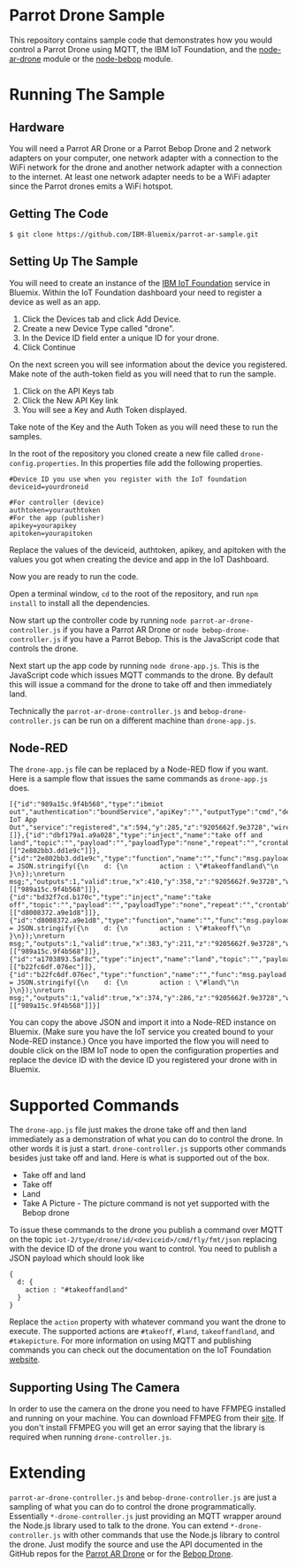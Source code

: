 # Parrot Drone Sample

This repository contains sample code that demonstrates how you would control
a Parrot Drone using MQTT, the IBM IoT Foundation, and the [node-ar-drone](https://github.com/felixge/node-ar-drone) module or the [node-bebop](https://github.com/hybridgroup/node-bebop) module.

# Running The Sample

## Hardware
You will need a Parrot AR Drone or a Parrot Bebop Drone and 2 network adapters on your computer, one network adapter with a connection to the WiFi network for the drone and another network adapter with a connection to the internet.  At least one network adapter needs to be a WiFi adapter since the Parrot drones emits a WiFi hotspot.

## Getting The Code

`$ git clone https://github.com/IBM-Bluemix/parrot-ar-sample.git`

## Setting Up The Sample

You will need to create an instance of the [IBM IoT Foundation](https://console.ng.bluemix.net/?ace_base=true/#/store/cloudOEPaneId=store&serviceOfferingGuid=8e3a9040-7ce8-4022-a36b-47f836d2b83e&fromCatalog=true) service in Bluemix.  Within the IoT Foundation dashboard your need to register a device as well as an app.

1. Click the Devices tab and click Add Device.  
2. Create a new Device Type called "drone".  
3. In the Device ID field enter a unique ID for your drone.  
4. Click Continue

On the next screen you will see information about the device you registered.  Make note of the auth-token field as you will need that to run the sample.

1.  Click on the API Keys tab
2.  Click the New API Key link
3.  You will see a Key and Auth Token displayed.

Take note of the Key and the Auth Token as you will need these to run the samples.

In the root of the repository you cloned create a new file called `drone-config.properties`.  In this properties file add the following properties.

```
#Device ID you use when you register with the IoT foundation
deviceid=yourdroneid

#For controller (device)
authtoken=yourauthtoken
#For the app (publisher)
apikey=yourapikey
apitoken=yourapitoken
```

Replace the values of the deviceid, authtoken, apikey, and apitoken with the values you got when creating the device and app in the IoT Dashboard.

Now you are ready to run the code.

Open a terminal window, `cd` to the root of the repository, and run `npm install` to install all the dependencies.

Now start up the controller code by running `node parrot-ar-drone-controller.js`
if you have a Parrot AR Drone or `node bebop-drone-controller.js` 
if you have a Parrot Bebop.  This is the JavaScript code that controls the drone.

Next start up the app code by running `node drone-app.js`.  This is the JavaScript code which issues MQTT commands to the drone.  By default this will issue a command for the drone to take off and then immediately land.

Technically the `parrot-ar-drone-controller.js` and `bebop-drone-controller.js` can be run on a different machine than `drone-app.js`.

## Node-RED

The `drone-app.js` file can be replaced by a Node-RED flow if you want.  Here is a sample flow that issues the same commands as `drone-app.js` does.

```
[{"id":"989a15c.9f4b568","type":"ibmiot out","authentication":"boundService","apiKey":"","outputType":"cmd","deviceId":"yourdeviceid","deviceType":"drone","eventCommandType":"fly","format":"json","data":"___","name":"IBM IoT App Out","service":"registered","x":594,"y":285,"z":"9205662f.9e3728","wires":[]},{"id":"dbf179a1.a9a028","type":"inject","name":"take off and land","topic":"","payload":"","payloadType":"none","repeat":"","crontab":"","once":false,"x":225,"y":357,"z":"9205662f.9e3728","wires":[["2e802bb3.dd1e9c"]]},{"id":"2e802bb3.dd1e9c","type":"function","name":"","func":"msg.payload = JSON.stringify({\n    d: {\n        action : \"#takeoffandland\"\n      }\n});\nreturn msg;","outputs":1,"valid":true,"x":410,"y":358,"z":"9205662f.9e3728","wires":[["989a15c.9f4b568"]]},{"id":"bd32f7cd.b170c","type":"inject","name":"take off","topic":"","payload":"","payloadType":"none","repeat":"","crontab":"","once":false,"x":224,"y":210,"z":"9205662f.9e3728","wires":[["d8008372.a9e1d8"]]},{"id":"d8008372.a9e1d8","type":"function","name":"","func":"msg.payload = JSON.stringify({\n    d: {\n        action : \"#takeoff\"\n      }\n});\nreturn msg;","outputs":1,"valid":true,"x":383,"y":211,"z":"9205662f.9e3728","wires":[["989a15c.9f4b568"]]},{"id":"a1703893.5af8c","type":"inject","name":"land","topic":"","payload":"","payloadType":"none","repeat":"","crontab":"","once":false,"x":212,"y":282,"z":"9205662f.9e3728","wires":[["b22fc6df.076ec"]]},{"id":"b22fc6df.076ec","type":"function","name":"","func":"msg.payload = JSON.stringify({\n    d: {\n        action : \"#land\"\n      }\n});\nreturn msg;","outputs":1,"valid":true,"x":374,"y":286,"z":"9205662f.9e3728","wires":[["989a15c.9f4b568"]]}]
```

You can copy the above JSON and import it into a Node-RED instance on Bluemix.  (Make sure you have the IoT service you created bound to your Node-RED instance.)  Once you have imported the flow you will need to double click on the IBM IoT node to open the configuration properties and replace the device ID with the device ID you registered your drone with in Bluemix.

# Supported Commands

The `drone-app.js` file just makes the drone take off and then land immediately as a demonstration
of what you can do to control the drone.  In other words it is just a start.  `drone-controller.js`
supports other commands besides just take off and land.  Here is what is supported out of the box.

* Take off and land
* Take off
* Land
* Take A Picture - The picture command is not yet supported with the Bebop drone

To issue these commands to the drone you publish a command over MQTT on the topic
`iot-2/type/drone/id/<deviceid>/cmd/fly/fmt/json` replacing <deviceid> with the 
device ID of the drone you want to control.  You need to publish a JSON payload
which should look like 

```
{
  d: {
    action : "#takeoffandland"
  }
}
```

Replace the `action` property with whatever command you want the drone to execute.  The supported
actions are `#takeoff`, `#land`, `takeoffandland`, and `#takepicture`.  For more information on
using MQTT and publishing commands you can check out the documentation on the IoT Foundation 
[website](https://developer.ibm.com/iotfoundation/recipes/improvise-application-development/).

## Supporting Using The Camera

In order to use the camera on the drone you need to have FFMPEG installed and running on your
machine.  You can download FFMPEG from their [site](https://www.ffmpeg.org/).  If you don't
install FFMPEG you will get an error saying that the library is required when running 
`drone-controller.js`.

# Extending

`parrot-ar-drone-controller.js` and `bebop-drone-controller.js` are just a sampling of what you can do to control the drone programmatically.
Essentially `*-drone-controller.js` just providing an MQTT wrapper around the Node.js library used
to talk to the drone.  You can extend `*-drone-controller.js` with other commands that use the
Node.js library to control the drone.  Just modify the source and use the API documented in the
GitHub repos for the [Parrot AR Drone](https://github.com/felixge/node-ar-drone) or for the [Bebop Drone](https://github.com/hybridgroup/node-bebop).